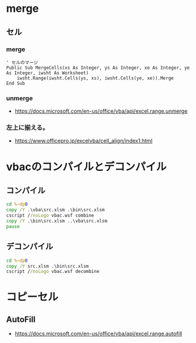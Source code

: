 # merge
## セル 

### merge
```vba
' セルのマージ
Public Sub MergeCells(xs As Integer, ys As Integer, xe As Integer, ye As Integer, iwsht As Worksheet)
    iwsht.Range(iwsht.Cells(ys, xs), iwsht.Cells(ye, xe)).Merge
End Sub
```

### unmerge
- https://docs.microsoft.com/en-us/office/vba/api/excel.range.unmerge
### 左上に揃える。

- https://www.officepro.jp/excelvba/cell_align/index1.html

# vbacのコンパイルとデコンパイル
## コンパイル
```input.bat
cd %~dp0
copy /Y .\vba\src.xlsm .\bin\src.xlsm
cscript //noLogo vbac.wsf combine
copy /Y .\bin\src.xlsm ..\vba\src.xlsm 
pause
```

## デコンパイル 

```export.bat
cd %~dp0
copy /Y src.xlsm .\bin\src.xlsm
cscript //noLogo vbac.wsf decombine
```

# コピーセル
## AutoFill
- https://docs.microsoft.com/en-us/office/vba/api/excel.range.autofill
